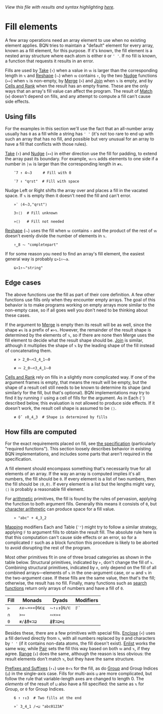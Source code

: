 *View this file with results and syntax highlighting [here](https://mlochbaum.github.io/BQN/doc/fill.html).*

# Fill elements

A few array operations need an array element to use when no existing element applies. BQN tries to maintain a "default" element for every array, known as a fill element, for this purpose. If it's known, the fill element is a nested array structure where each atom is either `0` or `' '`. If no fill is known, a function that requests it results in an error.

Fills are used by [Take](take.md) (`↑`) when a value in `𝕨` is larger than the corresponding length in `𝕩` and [Reshape](reshape.md) (`⥊`) when `𝕨` contains `↑`, by the two [Nudge](shift.md) functions (`»«`) when `𝕩` is non-empty, by [Merge](couple.md) (`>`) and [Join](join.md) when `𝕩` is empty, and by [Cells and Rank](rank.md) when the result has an empty frame. These are the only ways that an array's fill value can affect the program. The result of [Match](match.md) (`≡`) doesn't depend on fills, and any attempt to compute a fill can't cause side effects.

## Using fills

For the examples in this section we'll use the fact that an all-number array usually has `0` as a fill while a string has `' '` (it's not too rare to end up with such an array that has no fill, and possible but very unusual for an array to have a fill that conflicts with those rules).

[Take](take.md) (`↑`) and [Nudge](shift.md) (`»«`) in either direction use the fill for padding, to extend the array past its boundary. For example, `𝕨↑𝕩` adds elements to one side if a number in `|𝕨` is larger than the corresponding length in `≢𝕩`.

        ¯7 ↑ 4⥊3     # Fill with 0

        ¯7 ↑ "qrst"  # Fill with space

Nudge Left or Right shifts the array over and places a fill in the vacated space. If `𝕩` is empty then it doesn't need the fill and can't error.

        »¨ ⟨4⥊3,"qrst"⟩

        3↑⟨⟩  # Fill unknown

        »⟨⟩   # Fill not needed

[Reshape](reshape.md#computed-lengths) (`⥊`) uses the fill when `𝕨` contains `↑` and the product of the rest of `𝕨` doesn't evenly divide the number of elements in `𝕩`.

        ↑‿8 ⥊ "completepart"

If for some reason you need to find an array's fill element, the easiest general way is probably `⊑»1↑⥊a`.

        ⊑»1↑⥊"string"

## Edge cases

The above functions use the fill as part of their core definition. A few other functions use fills only when they encounter empty arrays. The goal of this behavior is to make programs working on empty arrays more similar to the non-empty case, so if all goes well you don't need to be thinking about these cases.

If the argument to [Merge](couple.md) is empty then its result will be as well, since the shape `≢𝕩` is a prefix of `≢>𝕩`. However, the remainder of the result shape is determined by the elements of `𝕩`, so if there are none then Merge uses the fill element to decide what the result shape should be. [Join](join.md) is similar, although it multiplies the shape of `𝕩` by the leading shape of the fill instead of concatenating them.

        ≢ > 2‿0⥊<3‿4‿1⥊0

        ≢ ∾ 2‿0⥊<3‿4‿1⥊0

[Cells and Rank](rank.md) rely on fills in a slightly more complicated way. If one of the argument frames is empty, that means the result will be empty, but the shape of a result cell still needs to be known to determine its shape (and similarly for the fill, but that's optional). BQN implementations may try to find it by running `𝔽` using a cell of fills for the argument. As in Each (`¨`) described below, this evaluation is not allowed to produce side effects. If it doesn't work, the result cell shape is assumed to be `⟨⟩`.

        ≢ ⌽˘ ↕0‿4‿3  # Shape is determined by fills

## How fills are computed

For the exact requirements placed on fill, see [the specification](../spec/inferred.md#fill-elements) (particularly "required functions"). This section loosely describes behavior in existing BQN implementations, and includes some parts that aren't required in the specification.

A fill element should encompass something that's necessarily true for all elements of an array. If the way an array is computed implies it's all numbers, the fill should be `0`. If every element is a list of two numbers, then the fill should be `⟨0,0⟩`. If every element is a list but the lengths might vary, `⟨⟩` is probably a reasonable fill element.

For [arithmetic](arithmetic.md) primitives, the fill is found by the rules of pervasion, applying the function to both argument fills. Generally this means it consists of `0`, but [character arithmetic](arithmetic.md#character-arithmetic) can produce space for a fill value.

        » "abc" + 4‿3‿2

[Mapping](map.md) modifiers Each and Table (`¨⌜`) might try to follow a similar strategy, applying `𝔽` to argument fills to obtain the result fill. The absolute rule here is that this computation can't cause side effects or an error, so for a complicated `𝔽` such as a block function this procedure is likely to be aborted to avoid disrupting the rest of the program.

Most other primitives fit in one of three broad categories as shown in the table below. Structural primitives, indicated by `⊢`, don't change the fill of `𝕩`. Combining structural primitives, indicated by `∩`, only depend on the fill of all combined arrays—elements of `𝕩` in the one-argument case, or `𝕨` and `𝕩` in the two-argument case. If these fills are the same value, then that's the fill; otherwise, the result has no fill. Finally, many functions such as [search functions](search.md) return only arrays of numbers and have a fill of `0`.

| Fill   | Monads       | Dyads       | Modifiers
|--------|--------------|-------------|----------
| `⊢`    | `∧∨⥊≍»«⌽⍉⊏⍷` | `⥊↑↓↕⌽⍉/⊏`  | `` 𝔽` ``
| `∩`    | `>∾`         | `∾≍»«`
| `0`    | `≢/⍋⍒∊⊐⊒`    | `⍋⍒⊐⊒∊⍷`

Besides these, there are a few primitives with special fills. [Enclose](enclose.md) (`<`) uses a fill derived directly from `𝕩`, with all numbers replaced by `0` and characters by `' '` (if it contains non-data atoms, the fill doesn't exist). [Enlist](pair.md) works the same way, while [Pair](pair.md) sets the fill this way based on both `𝕨` and `𝕩`, if they agree. [Range](range.md) (`↕`) does the same, although the reason is less obvious: the result elements don't match `𝕩`, but they have the same structure.

[Prefixes and Suffixes](prefixes.md) (`↑↓`) use `0↑𝕩` for the fill, as do [Group](group.md) and Group Indices (`⊔`) in the single-axis case. Fills for multi-axis `⊔` are more complicated, but follow the rule that variable-length axes are changed to length 0. The *elements* of the result of `⊔` also have a fill specified: the same as `𝕩` for Group, or `0` for Group Indices.

        6 ↑ ↑↕3  # Two fills at the end

        »¨ 3‿4‿1 /⊸⊔ "abc0123A"
